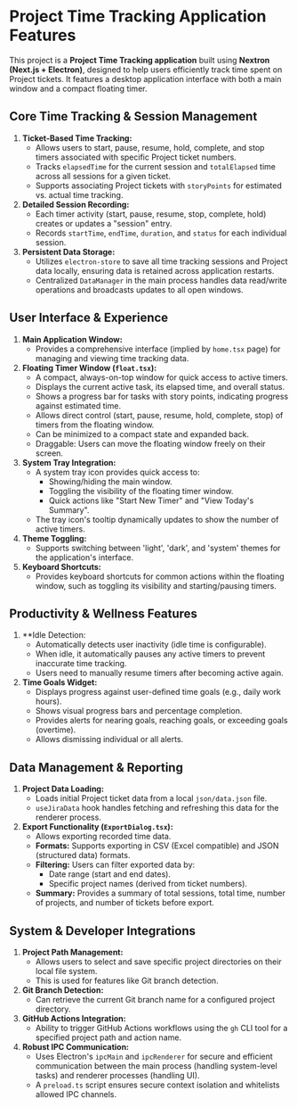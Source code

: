 # Project Time Tracking Application Features

This project is a **Project Time Tracking application** built using **Nextron (Next.js + Electron)**, designed to help users efficiently track time spent on Project tickets. It features a desktop application interface with both a main window and a compact floating timer.

## Core Time Tracking & Session Management

1.  **Ticket-Based Time Tracking:**
    *   Allows users to start, pause, resume, hold, complete, and stop timers associated with specific Project ticket numbers.
    *   Tracks `elapsedTime` for the current session and `totalElapsed` time across all sessions for a given ticket.
    *   Supports associating Project tickets with `storyPoints` for estimated vs. actual time tracking.
2.  **Detailed Session Recording:**
    *   Each timer activity (start, pause, resume, stop, complete, hold) creates or updates a "session" entry.
    *   Records `startTime`, `endTime`, `duration`, and `status` for each individual session.
3.  **Persistent Data Storage:**
    *   Utilizes `electron-store` to save all time tracking sessions and Project data locally, ensuring data is retained across application restarts.
    *   Centralized `DataManager` in the main process handles data read/write operations and broadcasts updates to all open windows.

## User Interface & Experience

1.  **Main Application Window:**
    *   Provides a comprehensive interface (implied by `home.tsx` page) for managing and viewing time tracking data.
2.  **Floating Timer Window (`float.tsx`):**
    *   A compact, always-on-top window for quick access to active timers.
    *   Displays the current active task, its elapsed time, and overall status.
    *   Shows a progress bar for tasks with story points, indicating progress against estimated time.
    *   Allows direct control (start, pause, resume, hold, complete, stop) of timers from the floating window.
    *   Can be minimized to a compact state and expanded back.
    *   Draggable: Users can move the floating window freely on their screen.
3.  **System Tray Integration:**
    *   A system tray icon provides quick access to:
        *   Showing/hiding the main window.
        *   Toggling the visibility of the floating timer window.
        *   Quick actions like "Start New Timer" and "View Today's Summary".
    *   The tray icon's tooltip dynamically updates to show the number of active timers.
4.  **Theme Toggling:**
    *   Supports switching between 'light', 'dark', and 'system' themes for the application's interface.
5.  **Keyboard Shortcuts:**
    *   Provides keyboard shortcuts for common actions within the floating window, such as toggling its visibility and starting/pausing timers.

## Productivity & Wellness Features

1.  **Idle Detection:
    *   Automatically detects user inactivity (idle time is configurable).
    *   When idle, it automatically pauses any active timers to prevent inaccurate time tracking.
    *   Users need to manually resume timers after becoming active again.
2.  **Time Goals Widget:**
    *   Displays progress against user-defined time goals (e.g., daily work hours).
    *   Shows visual progress bars and percentage completion.
    *   Provides alerts for nearing goals, reaching goals, or exceeding goals (overtime).
    *   Allows dismissing individual or all alerts.

## Data Management & Reporting

1.  **Project Data Loading:**
    *   Loads initial Project ticket data from a local `json/data.json` file.
    *   `useJiraData` hook handles fetching and refreshing this data for the renderer process.
2.  **Export Functionality (`ExportDialog.tsx`):**
    *   Allows exporting recorded time data.
    *   **Formats:** Supports exporting in CSV (Excel compatible) and JSON (structured data) formats.
    *   **Filtering:** Users can filter exported data by:
        *   Date range (start and end dates).
        *   Specific project names (derived from ticket numbers).
    *   **Summary:** Provides a summary of total sessions, total time, number of projects, and number of tickets before export.

## System & Developer Integrations

1.  **Project Path Management:**
    *   Allows users to select and save specific project directories on their local file system.
    *   This is used for features like Git branch detection.
2.  **Git Branch Detection:**
    *   Can retrieve the current Git branch name for a configured project directory.
3.  **GitHub Actions Integration:**
    *   Ability to trigger GitHub Actions workflows using the `gh` CLI tool for a specified project path and action name.
4.  **Robust IPC Communication:**
    *   Uses Electron's `ipcMain` and `ipcRenderer` for secure and efficient communication between the main process (handling system-level tasks) and renderer processes (handling UI).
    *   A `preload.ts` script ensures secure context isolation and whitelists allowed IPC channels.
